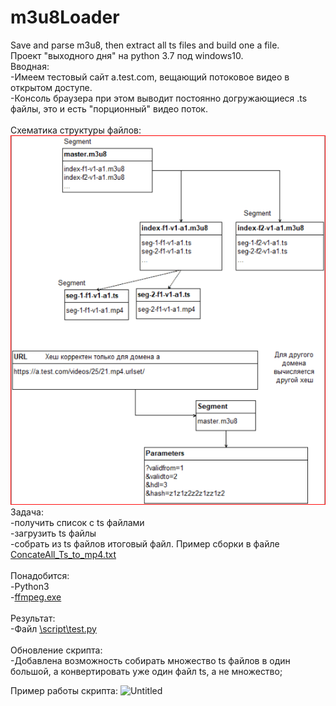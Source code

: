 # m3u8Loader
Save and parse m3u8, then extract all ts files and build one a file.
<br>
Проект "выходного дня" на python 3.7 под windows10.<br>
Вводная:<br>
-Имеем тестовый сайт a.test.com, вещающий потоковое видео в открытом доступе.<br>
-Консоль браузера при этом выводит постоянно догружающиеся .ts файлы, это и есть "порционный" видео поток.<br>
<br>Схематика структуры файлов:
<br><img src="https://github.com/qwinmen/m3u8Loader/blob/master/logic.PNG" title="схематика структуры файлов"><br>
Задача:<br>
-получить список с ts файлами<br>
-загрузить ts файлы<br>
-собрать из ts файлов итоговый файл. Пример сборки в файле <a href="https://github.com/qwinmen/m3u8Loader/blob/master/ConcateAll_Ts_to_mp4.txt">ConcateAll_Ts_to_mp4.txt</a><br>
<br>
Понадобится:<br>
-Python3<br>
-<a href="https://www.ffmpeg.org/download.html">ffmpeg.exe</a><br>
<br>
Результат:<br>
-Файл <a href="https://github.com/qwinmen/m3u8Loader/blob/master/script/test.py">\script\test.py</a><br>
<br>
Обновление скрипта:<br>
-Добавлена возможность собирать множество ts файлов в один большой, а конвертировать уже один файл ts, а не множество;

Пример работы скрипта:
![Untitled](https://github.com/user-attachments/assets/e3d9b23d-f17a-4053-bc24-fc30b48af5c4)

